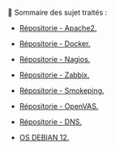 👋 Sommaire des sujet traités :

- [Répositorie - Apache2.](https://github.com/0xCyberLiTech/Apache2)
- [Répositorie - Docker.](https://github.com/0xCyberLiTech/Docker)
- [Répositorie - Nagios.](https://github.com/0xCyberLiTech/Nagios)
- [Répositorie - Zabbix.](https://github.com/0xCyberLiTech/Zabbix)
- [Répositorie - Smokeping.](https://github.com/0xCyberLiTech/Smokeping)
- [Répositorie - OpenVAS.](https://github.com/0xCyberLiTech/OpenVAS)
- [Répositorie - DNS.](https://github.com/0xCyberLiTech/DNS)

- [OS DEBIAN 12.]()

